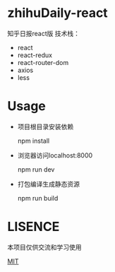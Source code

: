 # zhihuDaily-react
知乎日报react版
技术栈：
* react
* react-redux
* react-router-dom
* axios
* less

# Usage

* 项目根目录安装依赖

  npm install

* 浏览器访问localhost:8000

  npm run dev

* 打包编译生成静态资源

  npm run build

# LISENCE
本项目仅供交流和学习使用

[MIT](LICENSE)
